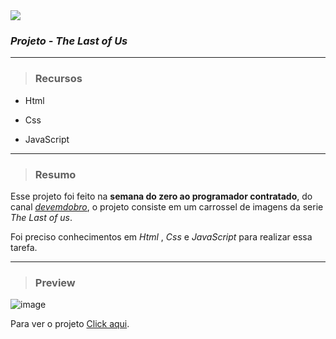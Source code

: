 <img src="https://img.shields.io/badge/Projec.-TLofU-yellow?style=plastic&logo=appveyor"/>

### _Projeto - The Last of Us_

---

>### Recursos
  
  - Html
  
  - Css
  
  - JavaScript

---

>### Resumo

Esse projeto foi feito na <strong>semana do zero ao programador contratado</strong>, do canal <a href="https://www.youtube.com/@DevemDobro">_devemdobro_</a>, o projeto consiste em um carrossel de imagens da serie _The Last of us_.

Foi preciso conhecimentos em _Html_ , _Css_ e _JavaScript_ para realizar essa tarefa.

---

>### Preview

![image](https://user-images.githubusercontent.com/119053161/225605668-558e28ab-2c0c-4056-bbe6-00ce735dba33.png)

Para ver o projeto <a href="https://glitzdev.github.io/projeto-the-last-of-us/" target="_blank">Click aqui</a>.
